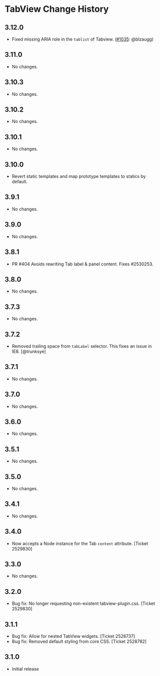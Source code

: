 TabView Change History
======================

3.12.0
------

* Fixed missing ARIA role in the `tablist` of Tabview.
  ([#1035][]: @blzaugg)

[#1035]: https://github.com/yui/yui3/issues/1035

3.11.0
------

* No changes.

3.10.3
------

* No changes.

3.10.2
------

* No changes.

3.10.1
------

* No changes.

3.10.0
------

* Revert static templates and map prototype templates to statics by default.

3.9.1
-----

* No changes.

3.9.0
-----

* No changes.

3.8.1
-----

* PR #404 Avoids rewriting Tab label & panel content. Fixes #2530253.

3.8.0
-----

  * No changes.

3.7.3
-----

* No changes.

3.7.2
-----

* Removed trailing space from `tabLabel` selector. This fixes an issue in IE8.
  [@trunksye]

3.7.1
-----

* No changes.

3.7.0
-----

* No changes.

3.6.0
-----

  * No changes.

3.5.1
-----

  * No changes.

3.5.0
-----

  * No changes.


3.4.1
-----

  * No changes.


3.4.0
-----

  * Now accepts a Node instance for the Tab `content` attribute. [Ticket 2529830]


3.3.0
-----

  * No changes.


3.2.0
-----

  * Bug fix: No longer requesting non-existent tabview-plugin.css. [Ticket 2529830]


3.1.1
-----

  * Bug fix: Allow for nested TabView widgets. [Ticket 2528737]
  * Bug fix: Removed default styling from core CSS. [Ticket 2528782]


3.1.0
-----

  * Initial release
